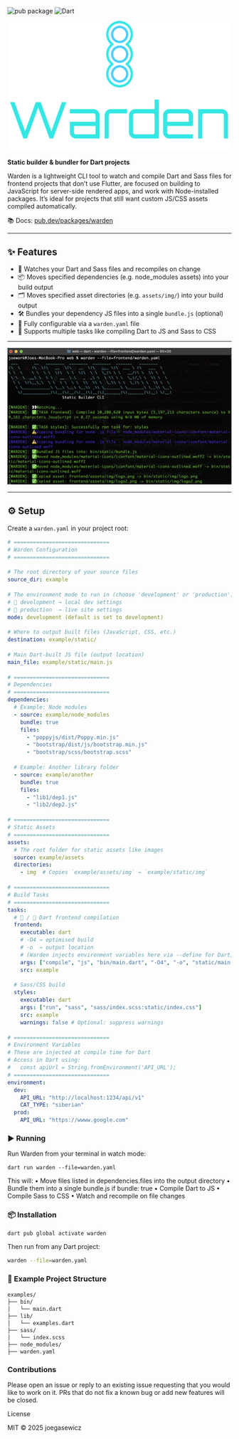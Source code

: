 ![pub package](https://img.shields.io/pub/v/warden.svg)
![Dart](https://img.shields.io/badge/Dart-3.7%2B-blue)
<div align="center">
	<img src="example/logo.png" alt="Warden" width="500"/>
</div>

**Static builder & bundler for Dart projects**

Warden is a lightweight CLI tool to watch and compile Dart and Sass files for frontend projects that don’t use Flutter, are focused on building to JavaScript for server-side rendered apps, and work with Node-installed packages. It’s ideal for projects that still want custom JS/CSS assets compiled automatically.

📚 Docs: [pub.dev/packages/warden](https://pub.dev/packages/warden)

---

## ✨ Features

- 🔁 Watches your Dart and Sass files and recompiles on change  
- 📦 Moves specified dependencies (e.g. node_modules assets) into your build output 
- 🗂️ Moves specified asset directories (e.g. `assets/img/`) into your build output 
- 🛠️ Bundles your dependency JS files into a single `bundle.js` (optional)  
- 🧱 Fully configurable via a `warden.yaml` file  
- 🎯 Supports multiple tasks like compiling Dart to JS and Sass to CSS

---

![Screenshot](example/screen2.png)

---

## ⚙️ Setup

Create a `warden.yaml` in your project root:

```yaml
# ==============================
# Warden Configuration
# ==============================

# The root directory of your source files
source_dir: example

# The environment mode to run in (choose 'development' or 'production')
# 🧪 development → local dev settings
# 🚀 production  → live site settings
mode: development (default is set to development)

# Where to output built files (JavaScript, CSS, etc.)
destination: example/static/

# Main Dart-built JS file (output location)
main_file: example/static/main.js

# ==============================
# Dependencies
# ==============================
dependencies:
  # Example: Node modules
  - source: example/node_modules
    bundle: true
    files:
      - "poppyjs/dist/Poppy.min.js"
      - "bootstrap/dist/js/bootstrap.min.js"
      - "bootstrap/scss/bootstrap.scss"

  # Example: Another library folder
  - source: example/another
    bundle: true
    files:
      - "lib1/dep1.js"
      - "lib2/dep2.js"

# ==============================
# Static Assets
# ==============================
assets:
  # The root folder for static assets like images
  source: example/assets
  directories:
    - img  # Copies `example/assets/img` → `example/static/img`

# ==============================
# Build Tasks
# ==============================
tasks:
  # 🧪 / 🚀 Dart frontend compilation
  frontend:
    executable: dart
    # -O4 → optimised build
    # -o  → output location
    # (Warden injects environment variables here via --define for Dart)
    args: ["compile", "js", "bin/main.dart", "-O4", "-o", "static/main.js"]
    src: example

  # Sass/CSS build
  styles:
    executable: dart
    args: ["run", "sass", "sass/index.scss:static/index.css"]
    src: example
    warnings: false # Optional: suppress warnings

# ==============================
# Environment Variables
# These are injected at compile time for Dart
# Access in Dart using:
#   const apiUrl = String.fromEnvironment('API_URL');
# ==============================
environment:
  dev:
    API_URL: "http://localhost:1234/api/v1"
    CAT_TYPE: "siberian"
  prod:
    API_URL: "https://wwww.google.com"

```

### ▶️ Running
Run Warden from your terminal in watch mode:
```
dart run warden --file=warden.yaml
```
This will:
	•	Move files listed in dependencies.files into the output directory
	•	Bundle them into a single bundle.js if bundle: true
	•	Compile Dart to JS
	•	Compile Sass to CSS
	•	Watch and recompile on file changes

### 📦 Installation

```bash
dart pub global activate warden
```
Then run from any Dart project:
```bash
warden --file=warden.yaml
```

### 🧪 Example Project Structure
```
examples/
├── bin/
│   └── main.dart
├── lib/
│   └── examples.dart
├── sass/
│   └── index.scss
├── node_modules/
├── warden.yaml
```

### Contributions
Please open an issue or reply to an existing issue requesting that you would like
to work on it. PRs that do not fix a known bug or add new features will be closed.

License

MIT © 2025 joegasewicz